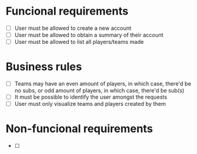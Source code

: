 # Funcional requirements
- [ ] User must be allowed to create a new account
- [ ] User must be allowed to obtain a summary of their account
- [ ] User must be allowed to list all players/teams made

# Business rules
- [ ] Teams may have an even amount of players, in which case, there'd be no subs, or odd amount of players, in which case, there'd be sub(s)
- [ ] It must be possible to identify the user amongst the requests
- [ ] User must only visualize teams and players created by them

# Non-funcional requirements
- [ ] 